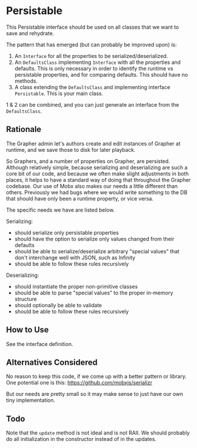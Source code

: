 # Persistable

This Persistable interface should be used on all classes that we want to save and rehydrate.

The pattern that has emerged (but can probably be improved upon) is:

1.  An `Interface` for all the properties to be serialized/deserialized.
2.  An `DefaultsClass` implementing `Interface` with all the properties and defaults. This is only necessary in order to identify the runtime vs persistable properties, and for comparing defaults. This should have no methods.
3.  A class extending the `DefaultsClass` and implementing interface `Persistable`. This is your main class.

1 & 2 can be combined, and you can just generate an interface from the `DefaultsClass`.

## Rationale

The Grapher admin let's authors create and edit instances of Grapher at runtime, and we save those to disk for later playback.

So Graphers, and a number of properties on Grapher, are persisted. Although relatively simple, because serializing and deserializing are
such a core bit of our code, and because we often make slight adjustments in both places, it helps to have a standard way of
doing that throughout the Grapher codebase. Our use of Mobx also makes our needs a little different than others. Previously we had bugs where we would write something
to the DB that should have only been a runtime property, or vice versa.

The specific needs we have are listed below.

Serializing:

- should serialize only persistable properties
- should have the option to serialize only values changed from their defaults
- should be able to serialize/deserialize arbitrary "special values" that don't interchange well with JSON, such as Infinity
- should be able to follow these rules recursively

Deserializing:

- should instantiate the proper non-primitive classes
- should be able to parse "special values" to the proper in-memory structure
- should optionally be able to validate
- should be able to follow these rules recursively

## How to Use

See the interface definition.

## Alternatives Considered

No reason to keep this code, if we come up with a better pattern or library. One potential one is this: https://github.com/mobxjs/serializr

But our needs are pretty small so it may make sense to just have our own tiny implementation.

## Todo

Note that the `update` method is not ideal and is not RAII. We should probably do all initialization in the constructor instead of in the updates.
